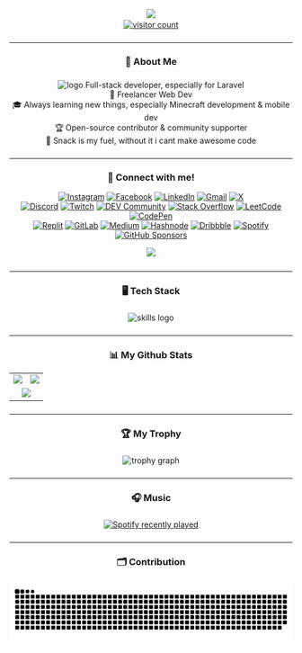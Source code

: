 <div align="center">
  <a href="https://kenndeclouv.me">
  <img height="150" src="https://files.catbox.moe/4s4vyh.png"  />
  <br>
  <img src="https://komarev.com/ghpvc/?username=KennDeClouv" alt="visitor count" />
    
  </a>
</div>

###

---

<h3 align="center">🚀 About Me</h3>

###

<p align="center">
  <img src="https://skillicons.dev/icons?i=laravel" height="20" alt=" logo"/> Full-stack developer, especially for Laravel<br>🏢 Freelancer Web Dev<br>🎓 Always learning new things, especially Minecraft development & mobile dev<br>🏆 Open-source contributor & community supporter<br>🍪 Snack is my fuel, without it i cant make awesome code</p>

###

---

<h3 align="center">🔗 Connect with me!</h3>

<p align="center">
  <a href="https://instagram.com/kenndeclouv"><img alt="Instagram" src="https://img.shields.io/badge/Instagram-CF4E92?style=flat&logo=instagram&logoColor=white"/></a>
  <a href="https://www.facebook.com/kenndeclouv"><img alt="Facebook" src="https://img.shields.io/badge/Facebook-517EC6?style=flat&logo=facebook&logoColor=white"/></a>
  <a href="https://www.linkedin.com/in/kenndeclouv/"><img alt="LinkedIn" src="https://img.shields.io/badge/LinkedIn-3C7EBB?style=flat&logo=linkedin&logoColor=white"/></a>
  <a href="mailto:zuuliziluuz@gmail.com"><img alt="Gmail" src="https://img.shields.io/badge/Email-E45B5B?style=flat&logo=gmail&logoColor=white"/></a>
  <a href="https://x.com/kenndeclouv"><img alt="X" src="https://img.shields.io/twitter/follow/kenndeclouv?style=social"/></a>
  <br/>
  <a href="https://discord.com/users/1158654757183959091"><img alt="Discord" src="https://img.shields.io/badge/Discord-7289DA?style=flat&logo=discord&logoColor=white"/></a>
  <a href="https://twitch.tv/kenndeclouv"><img alt="Twitch" src="https://img.shields.io/badge/Twitch-9146FF?style=flat&logo=twitch&logoColor=white"/></a>
  <a href="https://dev.to/kenndeclouv"><img alt="DEV Community" src="https://img.shields.io/badge/dev.to-0A0A0A?style=flat&logo=dev.to&logoColor=white"/></a>
  <a href="https://stackoverflow.com/users/26546669/kenndeclouv"><img alt="Stack Overflow" src="https://img.shields.io/badge/Stack_Overflow-F58025?style=flat&logo=stackoverflow&logoColor=white"/></a>
  <a href="https://leetcode.com/u/mTe5auIaPz/"><img alt="LeetCode" src="https://img.shields.io/badge/LeetCode-FFA116?style=flat&logo=leetcode&logoColor=black"/></a>
  <a href="https://codepen.io/kenndeclouv"><img alt="CodePen" src="https://img.shields.io/badge/CodePen-000000?style=flat&logo=codepen&logoColor=white"/></a>
  <br/>
  <a href="https://replit.com/@kenndeclouv"><img alt="Replit" src="https://img.shields.io/badge/Replit-667881?style=flat&logo=replit&logoColor=white"/></a>
  <a href="https://gitlab.com/kenndeclouv"><img alt="GitLab" src="https://img.shields.io/badge/GitLab-FC6D26?style=flat&logo=gitlab&logoColor=white"/></a>
  <a href="https://medium.com/@kenndeclouv"><img alt="Medium" src="https://img.shields.io/badge/Medium-12100E?style=flat&logo=medium&logoColor=white"/></a>
  <a href="https://hashnode.com/@kenndeclouv"><img alt="Hashnode" src="https://img.shields.io/badge/Hashnode-2962FF?style=flat&logo=hashnode&logoColor=white"/></a>
  <a href="https://dribbble.com/kenndeclouv"><img alt="Dribbble" src="https://img.shields.io/badge/Dribbble-EA4C89?style=flat&logo=dribbble&logoColor=white"/></a>
  <a href="https://open.spotify.com/user/31qan4rbmsa6j2w5oivpjpxncpdq"><img alt="Spotify" src="https://img.shields.io/badge/Spotify-1ED760?style=flat&logo=spotify&logoColor=white"/></a>
  <a href="https://github.com/sponsors/kenndeclouv"><img alt="GitHub Sponsors" src="https://img.shields.io/badge/Sponsor-DB61A2?style=flat&logo=githubsponsors&logoColor=white"/></a>
</p>
<div align="center">
<a href="https://discord.com/users/1158654757183959091" align="center">
  <img src="https://lanyard.cnrad.dev/api/1158654757183959091" />
</a>
</div>

###

---

<h3 align="center">🖥️ Tech Stack</h3>

###

<div align="center">
  <img src="https://skillicons.dev/icons?i=html,css,bootstrap,js,php,laravel,devto,figma,github,mysql,tailwind,discord,bots,discordjs,kali,linux,mongodb,redis,sqlite,postman,sass,sequelize,express,github,git,gitlab,notion,npm,replit,vscode,sublime,vercel" alt="skills logo"  />
</div>

###

---
<h3 align="center">📊 My Github Stats</h3>

<div align="center">
  <table>
    <tr>
      <td>
        <img src="https://github-readme-stats.vercel.app/api?username=kenndeclouv&theme=tokyonight&hide_border=true&include_all_commits=true&count_private=true&show_icons=true&show=prs_merged,prs_merged_percentage" />
      </td>
      <td>
        <img src="https://github-readme-stats.vercel.app/api/top-langs?username=kenndeclouv&locale=en&hide_title=false&layout=compact&langs_count=10&theme=tokyonight&hide_border=true&custom_title=Most%20used%20language" />
      </td>
    </tr>
    <tr>
      <td colspan="2" align="center">
        <img src="https://github-readme-streak-stats.herokuapp.com/?user=KennDeClouv&theme=tokyonight&hide_border=true" />
      </td>
    </tr>
  </table>
</div>

###

---

<h3 align="center">🏆 My Trophy</h3>

###

<div align="center">
  <img src="https://github-profile-trophy.vercel.app?username=kenndeclouv&theme=darkhub&column=6&row=1&margin-w=6&margin-h=30&no-frame=true&order=4" height="150" alt="trophy graph"  />
</div>

###

---

<h3 align="center">🎧 Music</h3>

###

<div align="center">
  <a href="https://open.spotify.com/user/31qan4rbmsa6j2w5oivpjpxncpdq">
    <img src="https://spotify-recently-played-readme.vercel.app/api?user=31qan4rbmsa6j2w5oivpjpxncpdq&count=3&unique=false" alt="Spotify recently played"  />
  </a>
</div>

###

---

<h3 align="center">🗂️ Contribution</h3>

###

<div align="center">
<img src="https://raw.githubusercontent.com/KennDeClouv/KennDeClouv/output/snake.svg" alt="Snake animation" />
</div>

###
